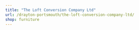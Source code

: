 ```yaml
---
title: "The Loft Conversion Company Ltd"
url: /drayton-portsmouth/the-loft-conversion-company-ltd/
shop: furniture
---
```


